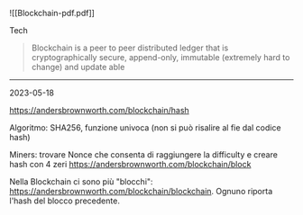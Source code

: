 

![[Blockchain-pdf.pdf]]

Tech
> Blockchain is a peer to peer distributed ledger that is cryptographically secure, append-only, immutable (extremely hard to change) and update able 

---

2023-05-18

https://andersbrownworth.com/blockchain/hash

Algoritmo: SHA256, funzione univoca (non si può risalire al fie dal codice hash)

Miners: trovare Nonce che consenta di raggiungere la difficulty e creare hash con 4 zeri https://andersbrownworth.com/blockchain/block

Nella Blockchain ci sono più "blocchi": https://andersbrownworth.com/blockchain/blockchain. Ognuno riporta l'hash del blocco precedente. 


